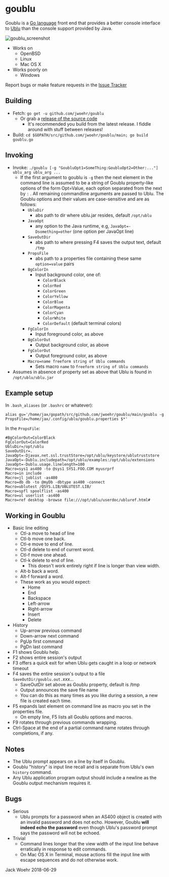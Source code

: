 # goublu
Goublu is a [Go language](http://golang.org) front end that provides a better console interface to [Ublu](https://github.com/jwoehr/ublu) than the console support provided by Java.

![goublu_screenshot](https://user-images.githubusercontent.com/4604036/28322382-317d05fa-6b93-11e7-8457-b07eec2873af.png)

* Works on
	* OpenBSD
	* Linux
	* Mac OS X
* Works poorly on
	* Windows

Report bugs or make feature requests in the [Issue Tracker](https://github.com/jwoehr/goublu/issues)

## Building

* Fetch:  `go get -u github.com/jwoehr/goublu`
	* Or grab a [release of the source code](https://github.com/jwoehr/goublu/releases)
		* It's recommended you build from the latest release. I fiddle around with stuff between releases!
* Build:  `cd $GOPATH/src/github.com/jwoehr/goublu/main; go build goublu.go`

## Invoking
* Invoke: `./goublu [-g "GoubluOpt1=SomeThing:GoubluOpt2=Other:..."] ublu_arg ublu_arg ...`
	* If the first argument to goublu is `-g` then the next element in the command line is assumed
	to be a string of Goublu property-like options of the form Opt=Value, each option separated from
	the next by `:` . All remaining commandline arguments are passed to Ublu. The Goublu options and their
	values are case-sensitive and are as follows:
		* `UbluDir`
			* abs path to dir where ublu.jar resides, default `/opt/ublu`
		* `JavaOpt`
			* any option to the Java runtime, e.g, `JavaOpt=-Dsomething=other` (one option per JavaOpt line)
		* `SaveOutDir`
			* abs path to where pressing F4 saves the output text, default `/tmp`
		* `PropsFile`
			* abs path to a properties file containing these same `option=value` pairs
		* `BgColorIn`
			* Input background color, one of:
				* `ColorBlack`
				* `ColorRed`
				* `ColorGreen`
				* `ColorYellow`
				* `ColorBlue`
				* `ColorMagenta`
				* `ColorCyan`
				* `ColorWhite`
				* `ColorDefault` (default terminal colors)
		* `FgColorIn`
			* Input foreground color, as above
		* `BgColorOut`
			* Output background color, as above
		* `FgColorOut`
			* Output foreground color, as above			
		* `Macro=name freeform string of Ublu commands`
			* Sets macro `name` to `freeform string of Ublu commands`
* Assumes in absence of property set as above that Ublu is found in `/opt/ublu/ublu.jar`

## Example setup
In `.bash_aliases` (or `.bashrc` or whatever):

```
alias gu='/home/jax/gopath/src/github.com/jwoehr/goublu/main/goublu -g PropsFile=/home/jax/.config/ublu/goublu.properties $*'
```

In the `PropsFile`:

```
#BgColorOut=ColorBlack
FgColorOut=ColorRed
UbluDir=/opt/ublu
SaveOutDir=.
JavaOpt=-Djavax.net.ssl.trustStore=/opt/ublu/keystore/ublutruststore
JavaOpt=-Dublu.includepath=/opt/ublu/examples:/opt/ublu/extensions
JavaOpt=-Dublu.usage.linelength=100
Macro=sys1 as400 -to @sys1 SYS1.FOO.COM myusrprf
Macro=in include
Macro=jl joblist -as400
Macro=db db -to @myDb -dbtype as400 -connect
Macro=ublutest /QSYS.LIB/UBLUTEST.LIB/
Macro=spfl spoolflist -as400
Macro=ul userlist -as400
Macro=ref desktop -browse file:///opt/ublu/userdoc/ubluref.html#
```

## Working in Goublu
* Basic line editing
	* Ctl-a move to head of line
	* Ctl-b move one back.
	* Ctl-e move to end of line.
	* Ctl-d delete to end of current word.
	* Ctl-f move one ahead.
	* Ctl-k delete to end of line.
		* This doesn't work entirely right if line is longer than view width.
	* Alt-b back a word.
	* Alt-f forward a word.
	* These work as you would expect:
		* Home
		* End
		* Backspace
		* Left-arrow
		* Right-arrow
		* Insert
		* Delete
* History
	* Up-arrow previous command
	* Down-arrow next command
	* PgUp first command
	* PgDn last command
* F1 shows Goublu help.
* F2 shows entire session's output
* F3 offers a quick exit for when Ublu gets caught in a loop or network timeout
* F4 saves the entire session's output to a file `SaveOutDir/goublu.out.`_xxx..._
	* SaveOutDir set above as Goublu property, default is /tmp
	* Output announces the save file name
	* You can do this as many times as you like during a session, a new file is created each time.
* F5 expands last element on command line as macro you set in the properties file.
	* On empty line, F5 lists all Goublu options and macros.
* F9 rotates through previous commands wrapping.
* Ctrl-Space at the end of a partial command name rotates through completions, if any.

## Notes

* The Ublu prompt appears on a line by itself in Goublu.
* Goublu "history" is input line recall and is separate from Ublu's own `history` command.
* Any Ublu application program output should include a newline as the Goublu output mechanism requires it.

## Bugs

* Serious
	* Ublu prompts for a password when an AS400 object is created with an invalid password and does not echo. However,
	Goublu **will indeed echo the password** even though Ublu's password prompt says the password will not be echoed.
* Trivial
	* Command lines longer that the view width of the input line behave erratically in response to edit commands.
	* On Mac OS X in Terminal, mouse actions fill the input line with escape sequences and do not otherwise work.

Jack Woehr 2018-06-29
